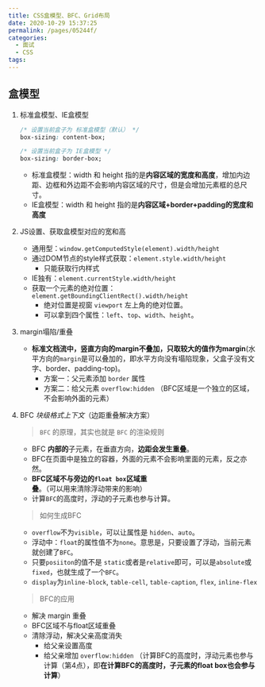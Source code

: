 ```yaml
---
title: CSS盒模型、BFC、Grid布局
date: 2020-10-29 15:37:25
permalink: /pages/05244f/
categories: 
  - 面试
  - CSS
tags: 
---
```


## 盒模型

1. 标准盒模型、IE盒模型

    ```css
    /* 设置当前盒子为 标准盒模型（默认） */
    box-sizing: content-box;

    /* 设置当前盒子为 IE盒模型 */
    box-sizing: border-box;
    ```

     - 标准盒模型：width 和 height 指的是**内容区域的宽度和高度**，增加内边距、边框和外边距不会影响内容区域的尺寸，但是会增加元素框的总尺寸。
     - IE盒模型：width 和 height 指的是**内容区域+border+padding的宽度和高度**

2. JS设置、获取盒模型对应的宽和高

     - 通用型：`window.getComputedStyle(element).width/height`
     - 通过DOM节点的style样式获取：`element.style.width/height`
       - 只能获取行内样式
     - IE独有：`element.currentStyle.width/height`
     - 获取一个元素的绝对位置：`element.getBoundingClientRect().width/height`
       - 绝对位置是视窗 `viewport` 左上角的绝对位置。
       - 可以拿到四个属性：`left`、`top`、`width`、`height`。

3. margin塌陷/重叠

    - **标准文档流中，竖直方向的margin不叠加，只取较大的值作为margin**(水平方向的`margin`是可以叠加的，即水平方向没有塌陷现象，父盒子没有文字、border、padding-top)。
      - 方案一：父元素添加 `border` 属性
      - 方案二：给父元素 `overflow:hidden` （BFC区域是一个独立的区域，不会影响外面的元素）

4. BFC *块级格式上下文*（边距重叠解决方案）

    > `BFC` 的原理，其实也就是 `BFC` 的渲染规则

    - BFC **内部的**子元素，在垂直方向，**边距会发生重叠**。
    - BFC在页面中是独立的容器，外面的元素不会影响里面的元素，反之亦然。
    - **BFC区域不与旁边的`float box`区域重叠**。（可以用来清除浮动带来的影响）
    - 计算`BFC`的高度时，浮动的子元素也参与计算。

    > 如何生成BFC

    - `overflow`不为`visible`，可以让属性是 `hidden`、`auto`。
    - 浮动中：`float`的属性值不为`none`。意思是，只要设置了浮动，当前元素就创建了`BFC`。
    - 只要`posiiton`的值不是 `static`或者是`relative`即可，可以是`absolute`或`fixed`，也就生成了一个`BFC`。
    - `display`为`inline-block`, `table-cell`, `table-caption`, `flex`, `inline-flex`
  
    > BFC的应用

    - 解决 margin 重叠
    - BFC区域不与float区域重叠
    - 清除浮动，解决父亲高度消失
        - 给父亲设置高度
        - 给父亲增加 `overflow:hidden` （计算BFC的高度时，浮动元素也参与计算（第4点），即**在计算BFC的高度时，子元素的float box也会参与计算**）
  